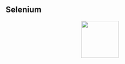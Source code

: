 ## Selenium

<div id="header" align="center">
  <img src="https://avatars0.githubusercontent.com/u/983927?v=3&s=400" width="100"/>
</div>

